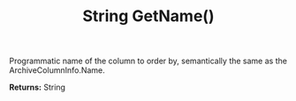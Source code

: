 ﻿---
uid: crmscript_ref_NSArchiveOrderByInfo_GetName
title: String GetName()
intellisense: NSArchiveOrderByInfo.GetName
keywords: NSArchiveOrderByInfo, GetName
so.topic: reference
---

Programmatic name of the column to order by, semantically the same as the ArchiveColumnInfo.Name.

**Returns:** String


